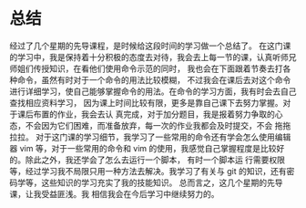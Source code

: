 # 总结

经过了几个星期的先导课程，是时候给这段时间的学习做一个总结了。 在这门课的学习中，我是保持着十分积极的态度去对待，我会去上每一节的课，认真听师兄师姐们传授知识，在看他们使用命令示范的同时，
我也会在下面跟着节奏去打各种命令，虽然有时对于一个命令的用法比较模糊， 不过我会在课后去对这个命令进行详细学习，使自己能够掌握命令的用法。在命令的学习方面，我有时会去自己查找相应资料学习，
因为课上时间比较有限，更多是靠自己课下去努力掌握。对于课后布置的作业，我会去认 真完成，对于加分题目，我是报着努力争取的心态，不会因为它们困难，而准备放弃，每一次的作业我都会及时提交，不会
拖拖拉拉。 对于这门课的学习细节，我学习了一些常用的命令还有学会怎么使用编辑器 vim 等，对于一些常用的命令和 vim 的使用，我感觉自己掌握程度是比较好的。除此之外，我还学会了怎么去运行一个脚本，
有时一个脚本运 行需要权限等，经过学习我不局限只用一种方法去解决。我学习了有关与 git 的知识，还有密码学等，这些知识的学习充实了我的技能知识。 总而言之，这几个星期的先导课，让我受益匪浅。我
相信我会在今后学习中继续努力的。

